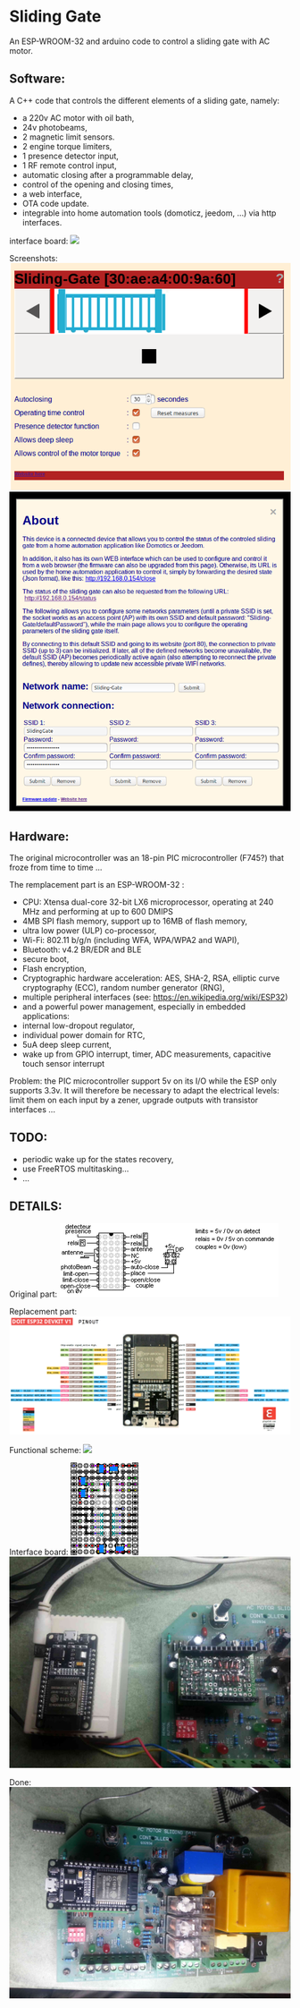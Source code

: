 Sliding Gate
============

An ESP-WROOM-32 and arduino code to control a sliding gate with AC motor.


Software:
---------

A C++ code that controls the different elements of a sliding gate, namely:
- a 220v AC motor with oil bath,
- 24v photobeams,
- 2 magnetic limit sensors.
- 2 engine torque limiters,
- 1 presence detector input,
- 1 RF remote control input,
- automatic closing after a programmable delay,
- control of the opening and closing times,
- a web interface,
- OTA code update.
- integrable into home automation tools (domoticz, jeedom, ...) via http interfaces.

interface board: ![](doc/images/switchBoard.png)


Screenshots: ![](doc/images/screenshot.png) ![](doc/images/about.png)

Hardware:
---------

The original microcontroller was an 18-pin PIC microcontroller (F745?) that froze from time to time ...

The remplacement part is an ESP-WROOM-32 :
- CPU: Xtensa dual-core 32-bit LX6 microprocessor, operating at 240 MHz and performing at up to 600 DMIPS
- 4MB SPI flash memory, support up to 16MB of flash memory,
- ultra low power (ULP) co-processor,
- Wi-Fi: 802.11 b/g/n (including WFA, WPA/WPA2 and WAPI),
- Bluetooth: v4.2 BR/EDR and BLE
- secure boot,
- Flash encryption,
- Cryptographic hardware acceleration: AES, SHA-2, RSA, elliptic curve cryptography (ECC), random number generator (RNG),
- multiple peripheral interfaces (see: https://en.wikipedia.org/wiki/ESP32)
- and a powerful power management, especially in embedded applications:
 - internal low-dropout regulator,
 - individual power domain for RTC,
 - 5uA deep sleep current,
 - wake up from GPIO interrupt, timer, ADC measurements, capacitive touch sensor interrupt

Problem: the PIC microcontroller support 5v on its I/O while the ESP only supports 3.3v. It will therefore be necessary to adapt the electrical levels: limit them on each input by a zener, upgrade outputs with transistor interfaces ...


TODO:
-----

- periodic wake up for the states recovery,
- use FreeRTOS multitasking...
- ...


DETAILS:
--------

Original part:
![](doc/images/picSchema.png)


Replacement part:
![](doc/images/esp32pinout.png)


Functional scheme:
![](doc/images/boardSchema.png)





Interface board:
![](doc/images/board.png)
![](doc/images/interface.jpg)


Done:
![](doc/images/done.jpg)

